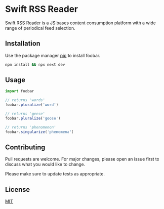 # Swift RSS Reader

Swift RSS Reader is a JS bases content consumption platform with a wide range of periodical feed selection.

## Installation

Use the package manager [pip](https://pip.pypa.io/en/stable/) to install foobar.

```bash
npm install && npx next dev
```

## Usage

```javascript
import foobar

// returns 'words'
foobar.pluralize('word')

// returns 'geese'
foobar.pluralize('goose')

// returns 'phenomenon'
foobar.singularize('phenomena')
```

## Contributing
Pull requests are welcome. For major changes, please open an issue first to discuss what you would like to change.

Please make sure to update tests as appropriate.

## License
[MIT](https://choosealicense.com/licenses/mit/)